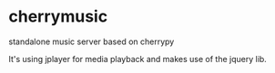 cherrymusic
===========

standalone music server based on cherrypy

It's using jplayer for media playback and makes use of the jquery lib.